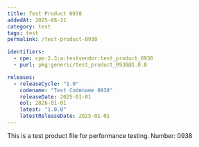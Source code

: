 ```yaml
---
title: Test Product 0938
addedAt: 2025-08-21
category: test
tags: test
permalink: /test-product-0938

identifiers:
  - cpe: cpe:2.3:a:testvendor:test_product_0938
  - purl: pkg:generic/test_product_0938@1.0.0

releases:
  - releaseCycle: "1.0"
    codename: "Test Codename 0938"
    releaseDate: 2025-01-01
    eol: 2026-01-01
    latest: "1.0.0"
    latestReleaseDate: 2025-01-01
---
```


This is a test product file for performance testing. Number: 0938
